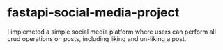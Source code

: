 # fastapi-social-media-project
I implemeted a simple social media platform where users can perform all crud operations on posts, including liking and un-liking a post.
